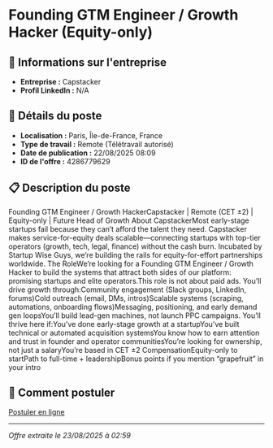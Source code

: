 # Founding GTM Engineer / Growth Hacker (Equity-only)

## 🏢 Informations sur l'entreprise
- **Entreprise :** Capstacker
- **Profil LinkedIn :** N/A

## 📍 Détails du poste
- **Localisation :** Paris, Île-de-France, France
- **Type de travail :** Remote (Télétravail autorisé)
- **Date de publication :** 22/08/2025 08:09
- **ID de l'offre :** 4286779629

## 📋 Description du poste

Founding GTM Engineer / Growth HackerCapstacker | Remote (CET ±2) | Equity-only | Future Head of Growth
About CapstackerMost early-stage startups fail because they can’t afford the talent they need. Capstacker makes service-for-equity deals scalable—connecting startups with top-tier operators (growth, tech, legal, finance) without the cash burn.
Incubated by Startup Wise Guys, we’re building the rails for equity-for-effort partnerships worldwide.
The RoleWe’re looking for a Founding GTM Engineer / Growth Hacker to build the systems that attract both sides of our platform: promising startups and elite operators.This role is not about paid ads. You’ll drive growth through:Community engagement (Slack groups, LinkedIn, forums)Cold outreach (email, DMs, intros)Scalable systems (scraping, automations, onboarding flows)Messaging, positioning, and early demand gen loopsYou’ll build lead-gen machines, not launch PPC campaigns.
You’ll thrive here if:You’ve done early-stage growth at a startupYou’ve built technical or automated acquisition systemsYou know how to earn attention and trust in founder and operator communitiesYou’re looking for ownership, not just a salaryYou’re based in CET ±2
CompensationEquity-only to startPath to full-time + leadershipBonus points if you mention “grapefruit” in your intro

## 💼 Comment postuler

[Postuler en ligne](https://www.linkedin.com/job-apply/4286779629)

---
*Offre extraite le 23/08/2025 à 02:59*
